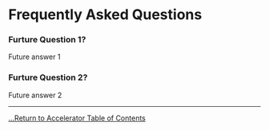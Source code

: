 # Frequently Asked Questions

### Furture Question 1?

Future answer 1

### Furture Question 2?

Future answer 2

---

[...Return to Accelerator Table of Contents](../index.md)
